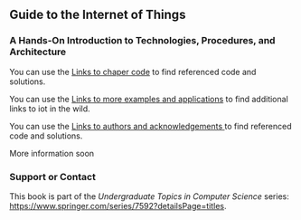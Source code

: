 ## Guide to the Internet of Things
### A Hands-On Introduction to Technologies, Procedures, and Architecture

You can use the [Links to chaper code](https://github.com/internetofthingsbook/home/edit/main/chapters.md) to find referenced code and solutions.

You can use the [Links to more examples and applications](https://github.com/internetofthingsbook/home/edit/main/chapters.md) to find additional links to iot in the wild.

You can use the [Links to authors and acknowledgements ](https://github.com/internetofthingsbook/home/edit/main/authors.md) to find referenced code and solutions.

More information soon


### Support or Contact

This book is part of the *Undergraduate Topics in Computer Science* series:  https://www.springer.com/series/7592?detailsPage=titles. 
